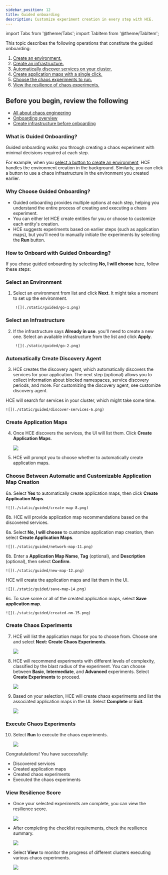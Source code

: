 ```yaml
---
sidebar_position: 12
title: Guided onboarding
description: Customize experiment creation in every step with HCE.
---
```


import Tabs from '@theme/Tabs';
import TabItem from '@theme/TabItem';

This topic describes the following operations that constitute the guided onboarding:
1. [Create an environment.](#select-an-environment)
2. [Create an infrastructure.](#select-an-infrastructure)
3. [Automatically discover services on your cluster.](#automatically-create-discovery-agent)
4. [Create application maps with a single click.](#create-application-maps)
5. [Choose the chaos experiments to run.](#create-chaos-experiments)
6. [View the resilience of chaos experiments.](#view-resilience-score)

## Before you begin, review the following

* [All about chaos engineering](/docs/chaos-engineering/concepts/chaos101)
* [Onboarding overview](/docs/chaos-engineering/getting-started/onboarding/introduction)
* [Create infrastructure before onboarding](/docs/chaos-engineering/getting-started/onboarding/introduction#prerequisites-to-automated-and-guided-onboarding)


### What is Guided Onboarding?
Guided onboarding walks you through creating a chaos experiment with minimal decisions required at each step.

For example, when you [select a button to create an environment](/docs/chaos-engineering/getting-started/onboarding/guided-onboarding#select-an-environment), HCE handles the environment creation in the background. Similarly, you can click a button to use a chaos infrastructure in the environment you created earlier.

### Why Choose Guided Onboarding?

- Guided onboarding provides multiple options at each step, helping you understand the entire process of creating and executing a chaos experiment.
- You can either let HCE create entities for you or choose to customize each entity's creation.
- HCE suggests experiments based on earlier steps (such as application maps), but you'll need to manually initiate the experiments by selecting the **Run** button.

### How to Onboard with Guided Onboarding?

If you chose guided onboarding by selecting **No, I will choose** [here](/docs/chaos-engineering/getting-started/onboarding/introduction#onboarding), follow these steps:

### Select an Environment

1. Select an environment from list and click **Next**. It might take a moment to set up the environment.

        ![](./static/guided/go-1.png)

### Select an Infrastructure

2. If the infrastructure says **Already in use**. you'll need to create a new one. Select an available infrastructure from the list and click **Apply**.

        ![](./static/guided/go-2.png)

### Automatically Create Discovery Agent

3. HCE creates the discovery agent, which automatically discovers the services for your application. The next step (optional) allows you to collect information about blocked namespaces, service discovery periods, and more. For customizing the discovery agent, see customize discovery agent.

HCE will search for services in your cluster, which might take some time.

    ![](./static/guided/discover-services-6.png)

### Create Application Maps

4. Once HCE discovers the services, the UI will list them. Click **Create Application Maps**.

    ![](./static/guided/discovery-complete-7.png)

5. HCE will prompt you to choose whether to automatically create application maps.

### Choose Between Automatic and Customizable Application Map Creation

<Tabs>
 <TabItem value="Automatic">

6a. Select **Yes** to automatically create application maps, then click **Create Application Maps**.

    ![](./static/guided/create-map-8.png)

6b. HCE will provide application map recommendations based on the discovered services.

</TabItem>

<TabItem value="Customize">

6a. Select **No, I will choose** to customize application map creation, then select **Create Application Maps**.

    ![](./static/guided/network-map-11.png)

6b. Enter a **Application Map Name**, **Tag** (optional), and **Description** (optional), then select **Confirm**.

    ![](./static/guided/new-map-12.png)

HCE will create the application maps and list them in the UI.

    ![](./static/guided/save-map-14.png)

6c. To save some or all of the created application maps, select **Save application map**.

    ![](./static/guided/created-nm-15.png)

</TabItem>
</Tabs>

### Create Chaos Experiments

7. HCE will list the application maps for you to choose from. Choose one and select **Next: Create Chaos Experiments**.

    ![](./static/guided/list-map-10.png)

8. HCE will recommend experiments with different levels of complexity, classified by the blast radius of the experiment. You can choose between **Basic**, **Intermediate**, and **Advanced** experiments. Select **Create Experiments** to proceed.

    ![](./static/guided/choose-exp-17.png)

9. Based on your selection, HCE will create chaos experiments and list the associated application maps in the UI. Select **Complete** or **Exit**.

    ![](./static/guided/done-creating-19.png)

### Execute Chaos Experiments

10. Select **Run** to execute the chaos experiments.

    ![](./static/guided/sample-exp-20.png)

Congratulations! You have successfully:

 - Discovered services
 - Created application maps
 - Created chaos experiments
 - Executed the chaos experiments

### View Resilience Score

- Once your selected experiments are complete, you can view the resilience score.

    ![](./static/guided/res-score-22.png)

- After completing the checklist requirements, check the resilience summary.

    ![](./static/guided/view-progress-23.png)

- Select **View** to monitor the progress of different clusters executing various chaos experiments.

    ![](./static/guided/view-cluster-res-24.png)

